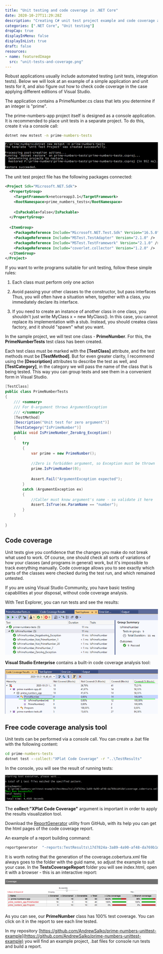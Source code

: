 ```yaml
---
title: "Unit testing and code coverage in .NET Core"
date: 2020-10-27T11:29:28Z
description: "Creating C# unit test project example and code coverage analysis"
categories: [".NET Core", "Unit testing"]
dropCap: true
displayInMenu: false
displayInList: true
draft: false
resources:
- name: featuredImage
  src: "unit-tests-and-coverage.png"
---
```


Robust applications usually include automated testing (unit tests, integration tests).
Below we will look at an example of a simple application and unit tests for it, and also figure out how to check code coverage in the case applying different editions of Visual Studio.

The application contains a PrimeNumber.cs class that lets you determine if an integer is "prime".

The prime-numbers-app project itself is designed as a console application. It is recommended to place unit tests in a separate project.
To do this, create it via a console call:

```bat
dotnet new mstest -n prime-numbers-tests
```

![dotnet new mstest -n prime-numbers-tests](create-unit-test-project.png "Create MSTest project")

The unit test project file has the following packages connected:

```xml
<Project Sdk="Microsoft.NET.Sdk">
  <PropertyGroup>
    <TargetFramework>netcoreapp3.1</TargetFramework>
    <RootNamespace>prime_numbers_tests</RootNamespace>

    <IsPackable>false</IsPackable>
  </PropertyGroup>

  <ItemGroup>
    <PackageReference Include="Microsoft.NET.Test.Sdk" Version="16.5.0" />
    <PackageReference Include="MSTest.TestAdapter" Version="2.1.0" />
    <PackageReference Include="MSTest.TestFramework" Version="2.1.0" />
    <PackageReference Include="coverlet.collector" Version="1.2.0" />
  </ItemGroup>
</Project>
```
If you want to write programs suitable for unit testing, follow these simple rules:

1) Each class must perform only one action
2) Avoid passing your other classes to the constructor, but pass interfaces
Thus, you will often have a situation when, together with a class, you immediately declare its interface.

3) If you need to create an instance of another class in one class, you shouldn't just write MyClass x = new MyClass().
In this case, you cannot replace its implementation with a stub. Instead, you should createa class factory, and it should "spawn" what you want.

In the sample project, we will test one class - **PrimeNumber**. For this, the **PrimeNumberTests** test class has been created.

Each test class must be marked with the **[TestClass]** attribute, and the test methods must be **[TestMethod]**.
But for even greater clarity, I recommend using the **[Description]** attributes to describe the test as well, and **[TestCategory]**, in the category we will pass the name of the class that is being tested. This way you can group tests and see them in a convenient form in Visual Studio.

```csharp
[TestClass]
public class PrimeNumberTests
{
	/// <summary>
	/// For 0-argument throws ArgumentException
	/// </summary>
	[TestMethod]
	[Description("Unit test for zero argument")]
	[TestCategory("IsPrimeNumber")]
	public void IsPrimeNumber_ZeroArg_Exception()
	{
		try
		{
			var prime = new PrimeNumber();

            //Zero is forbidden argument, so Exception must be thrown
            prime.IsPrimeNumber(0);

            Assert.Fail("ArgumentException expected");
		}
		catch (ArgumentException ex)
		{
			//Caller must know argument's name - so validate it here
			Assert.IsTrue(ex.ParamName == "number");
		}
	}

}
```

## Code coverage

Unit tests give you confidence that the changes you make do not break what used to work. Of course, one should check all sorts of variations of how your classes (and programs in general) work, but it's impossible to track everything manually.
Code coverage allows you to see exactly which parts of the classes were checked during the test run, and which remained untested.

If you are using Visual Studio Community, you have basic testing capabilities at your disposal, without code coverage analysis.

With Test Explorer, you can run tests and see the results:

![Test Explorer with test results](test-results.png "Test Explorer in Visual Studio")

**Visual Studio Enterprise** contains a built-in code coverage analysis tool:

![Code coverage in Visual Studio](code-coverage-100percents.png "Code Coverage in Visual Studio Enterprise")

## Free code coverage analysis tool

Unit tests can be performed via a console call. You can create a .bat file with the following content:

```bat
cd prime-numbers-tests
dotnet test --collect:"XPlat Code Coverage" -r "..\TestResults"
```
In the console, you will see the result of running tests:

![dotnet test --collect:"XPlat Code Coverage" -r "..\TestResults"](console-unit-test-run.png "dotnet test results output")

The **collect:"XPlat Code Coverage"** argument is important in order to apply the results visualization tool.

Download the [ReportGenerator](https://github.com/danielpalme/ReportGenerator) utility from GitHub, with its help you can get the html pages of the code coverage report.

An example of a report building command:

```bat
reportgenerator  "-reports:TestResults\17d7824a-3a89-4a90-af48-da769b1d416e\coverage.cobertura.xml" "-targetdir:TestsCoverageReport" -reporttypes:Html
```
It is worth noting that the generation of the coverage.cobertura.xml file always goes to the folder with the guid name, so adjust the example to suit your case.
In the **TestsCoverageReport** folder you will see index.html, open it with a browser - this is an interactive report:

![Code Coverage ReportGenerator](coverage-report-html.png "Code Coverage ReportGenerator result")

As you can see, our **PrimeNumber** class has 100% test coverage. You can click on it in the report to see each line tested.

In my repository [https://github.com/AndrewSalko/prime-numbers-unittest-example](https://github.com/AndrewSalko/prime-numbers-unittest-example) you will find an example project, .bat files for console run tests and build a report.



